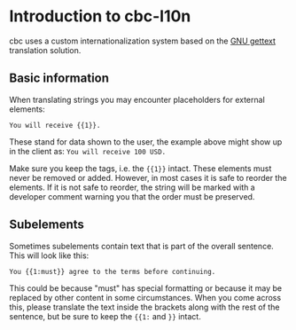 # Introduction to cbc-l10n

cbc uses a custom internationalization system based on the
[GNU gettext](http://en.wikipedia.org/wiki/Gettext) translation solution.

## Basic information

When translating strings you may encounter placeholders for external elements:

```
You will receive {{1}}.
```

These stand for data shown to the user, the example above might show up in the
client as: `You will receive 100 USD.`

Make sure you keep the tags, i.e. the `{{1}}` intact. These elements must never
be removed or added. However, in most cases it is safe to reorder the elements.
If it is not safe to reorder, the string will be marked with a developer comment
warning you that the order must be preserved.

## Subelements

Sometimes subelements contain text that is part of the overall sentence. This
will look like this:

```
You {{1:must}} agree to the terms before continuing.
```

This could be because "must" has special formatting or because it may be
replaced by other content in some circumstances. When you come across this,
please translate the text inside the brackets along with the rest of the
sentence, but be sure to keep the `{{1:` and `}}` intact.
